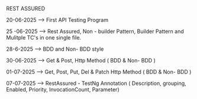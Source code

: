 REST ASSURED 

20-06-2025 --> First API Testing Program

25 -06-2025  --> Rest Assured, Non - builder Pattern, Builder Pattern and Mulitple TC's in one single file.

28-6-2025  --> BDD and Non- BDD style

30-06-2025 --> Get & Post,  Http Method ( BDD & Non- BDD )

01-07-2025 --> Get, Post, Put, Del & Patch Http Method ( BDD & Non- BDD )

07-07-2025 --> RestAssured - TestNg Annotation ( Description, grouping, Enabled, Priority, InvocationCount, Parameter)

